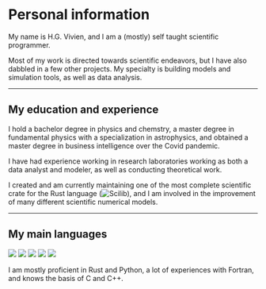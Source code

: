 # Personal information

My name is H.G. Vivien, and I am a (mostly) self taught scientific programmer.

Most of my work is directed towards scientific endeavors, but I have also dabbled in a few other projects. My specialty is building models and simulation tools, as well as data analysis.

---

## My education and experience

I hold a bachelor degree in physics and chemstry, a master degree in fundamental physics with a specialization in astrophysics, and obtained a master degree in business intelligence over the Covid pandemic.

I have had experience working in research laboratories working as both a data analyst and modeler, as well as conducting theoretical work.

I created and am currently maintaining one of the most complete scientific crate for the Rust language (![Scilib](https://github.com/At0micBee/scilib)), and I am involved in the improvement of many different scientific numerical models.

---

## My main languages

![](https://img.shields.io/badge/Rust-Great-informational?style=flat-square&logo=Rust&logoColor=white&color=006643) ![](https://img.shields.io/badge/Python-Great-informational?style=flat-square&logo=Python&logoColor=white&color=006643) ![](https://img.shields.io/badge/Fortran-Good-informational?style=flat-square&logo=Fortran&logoColor=white&color=428813) ![](https://img.shields.io/badge/C++-Decent-informational?style=flat-square&logo=C&logoColor=white&color=2e8b57) ![](https://img.shields.io/badge/C-Decent-informational?style=flat-square&logo=C&logoColor=white&color=2e8b57)

I am mostly proficient in Rust and Python, a lot of experiences with Fortran, and knows the basis of C and C++.

<!--
**At0micBee/At0micBee** is a ✨ _special_ ✨ repository because its `README.md` (this file) appears on your GitHub profile.

Here are some ideas to get you started:

- 🔭 I’m currently working on ...
- 🌱 I’m currently learning ...
- 👯 I’m looking to collaborate on ...
- 🤔 I’m looking for help with ...
- 💬 Ask me about ...
- 📫 How to reach me: ...
- 😄 Pronouns: ...
- ⚡ Fun fact: ...
-->
